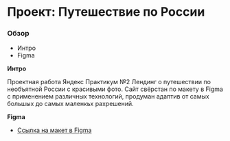 # Проект: Путешествие по России

### Обзор

- Интро
- Figma

**Интро**

Проектная работа Яндекс Практикум №2
Лендинг о путешествии по необъятной России с красивыми фото.
Сайт свёрстан по макету в Figma с применением различных технологий, продуман адаптив от самых большых до самых маленкьх рахрешений.

**Figma**

- [Ссылка на макет в Figma](https://www.figma.com/file/5S2WSbEFL6awjVWJ0NWL8Q/Sprint-3_-Russia-_-desktop-mobile?node-id=28503%3A0)
